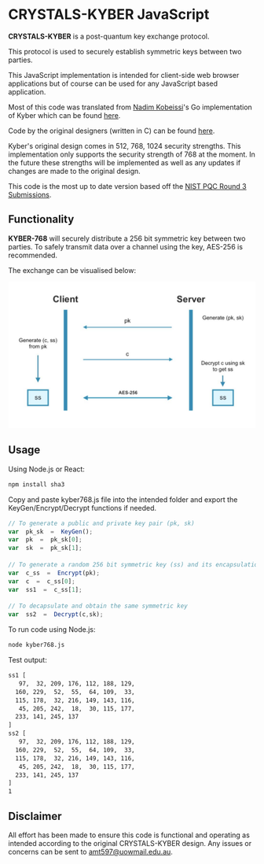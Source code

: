 
# CRYSTALS-KYBER JavaScript

**CRYSTALS-KYBER** is a post-quantum key exchange protocol.

This protocol is used to securely establish symmetric keys between two parties. 

This JavaScript implementation is intended for client-side web browser applications but of course can be used for any JavaScript based application.

Most of this code was translated from [Nadim Kobeissi](https://nadim.computer)'s Go implementation of Kyber which can be found [here](https://github.com/symbolicsoft/kyber-k2so).

Code by the original designers (written in C) can be found [here](https://github.com/pq-crystals/kyber).

Kyber's original design comes in 512, 768, 1024 security strengths. This implementation only supports the security strength of 768 at the moment. In the future these strengths will be implemented as well as any updates if changes are made to the original design.

This code is the most up to date version based off the [NIST PQC Round 3 Submissions](https://csrc.nist.gov/projects/post-quantum-cryptography/round-3-submissions).

## Functionality

**KYBER-768** will securely distribute a 256 bit symmetric key between two parties. To safely transmit data over a channel using the key, AES-256 is recommended.

The exchange can be visualised below:

![](./diagram.jpeg)

## Usage
Using Node.js or React:
```bash
npm install sha3
```
Copy and paste kyber768.js file into the intended folder and export the KeyGen/Encrypt/Decrypt functions if needed.
```js
// To generate a public and private key pair (pk, sk)
var  pk_sk  =  KeyGen();
var  pk  =  pk_sk[0];
var  sk  =  pk_sk[1];

// To generate a random 256 bit symmetric key (ss) and its encapsulation (c)
var  c_ss  =  Encrypt(pk);
var  c  =  c_ss[0];
var  ss1  =  c_ss[1];

// To decapsulate and obtain the same symmetric key
var  ss2  =  Decrypt(c,sk);
```
To run code using Node.js:
```bash
node kyber768.js
```
Test output:
```bash
ss1 [
   97,  32, 209, 176, 112, 188, 129,
  160, 229,  52,  55,  64, 109,  33,
  115, 178,  32, 216, 149, 143, 116,
   45, 205, 242,  18,  30, 115, 177,
  233, 141, 245, 137
]
ss2 [
   97,  32, 209, 176, 112, 188, 129,
  160, 229,  52,  55,  64, 109,  33,
  115, 178,  32, 216, 149, 143, 116,
   45, 205, 242,  18,  30, 115, 177,
  233, 141, 245, 137
]
1
```

## Disclaimer
All effort has been made to ensure this code is functional and operating as intended according to the original CRYSTALS-KYBER design. Any issues or concerns can be sent to amt597@uowmail.edu.au.
